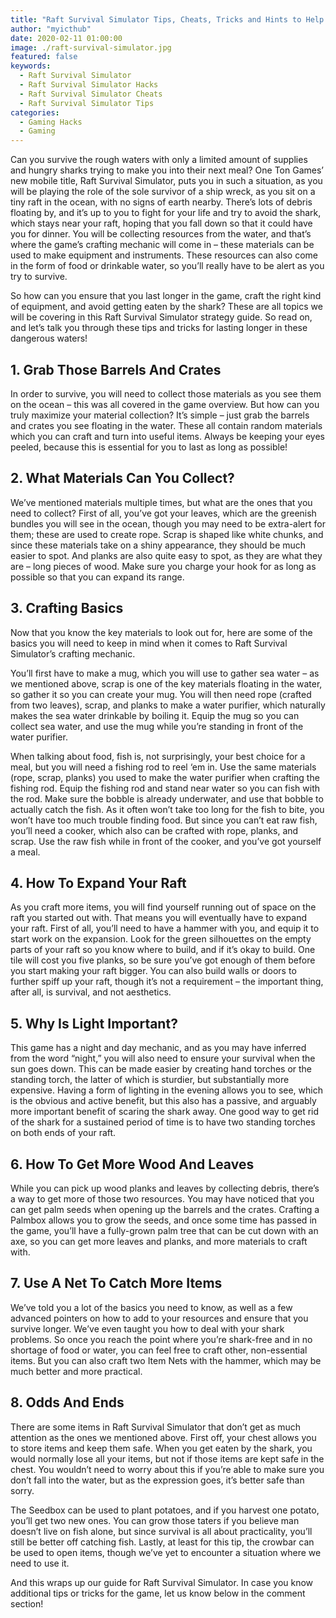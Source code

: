 ```yaml
---
title: "Raft Survival Simulator Tips, Cheats, Tricks and Hints to Help You Survive Longer"
author: "myicthub"
date: 2020-02-11 01:00:00
image: ./raft-survival-simulator.jpg
featured: false
keywords:
  - Raft Survival Simulator
  - Raft Survival Simulator Hacks
  - Raft Survival Simulator Cheats
  - Raft Survival Simulator Tips
categories:
  - Gaming Hacks
  - Gaming
---
```


Can you survive the rough waters with only a limited amount of supplies and hungry sharks trying to make you into their next meal? One Ton Games’ new mobile title, Raft Survival Simulator, puts you in such a situation, as you will be playing the role of the sole survivor of a ship wreck, as you sit on a tiny raft in the ocean, with no signs of earth nearby. There’s lots of debris floating by, and it’s up to you to fight for your life and try to avoid the shark, which stays near your raft, hoping that you fall down so that it could have you for dinner. You will be collecting resources from the water, and that’s where the game’s crafting mechanic will come in – these materials can be used to make equipment and instruments. These resources can also come in the form of food or drinkable water, so you’ll really have to be alert as you try to survive.

So how can you ensure that you last longer in the game, craft the right kind of equipment, and avoid getting eaten by the shark? These are all topics we will be covering in this Raft Survival Simulator strategy guide. So read on, and let’s talk you through these tips and tricks for lasting longer in these dangerous waters!

## 1. Grab Those Barrels And Crates

In order to survive, you will need to collect those materials as you see them on the ocean – this was all covered in the game overview. But how can you truly maximize your material collection? It’s simple – just grab the barrels and crates you see floating in the water. These all contain random materials which you can craft and turn into useful items. Always be keeping your eyes peeled, because this is essential for you to last as long as possible!

## 2. What Materials Can You Collect?

We’ve mentioned materials multiple times, but what are the ones that you need to collect? First of all, you’ve got your leaves, which are the greenish bundles you will see in the ocean, though you may need to be extra-alert for them; these are used to create rope. Scrap is shaped like white chunks, and since these materials take on a shiny appearance, they should be much easier to spot. And planks are also quite easy to spot, as they are what they are – long pieces of wood. Make sure you charge your hook for as long as possible so that you can expand its range.

## 3. Crafting Basics

Now that you know the key materials to look out for, here are some of the basics you will need to keep in mind when it comes to Raft Survival Simulator’s crafting mechanic.

You’ll first have to make a mug, which you will use to gather sea water – as we mentioned above, scrap is one of the key materials floating in the water, so gather it so you can create your mug. You will then need rope (crafted from two leaves), scrap, and planks to make a water purifier, which naturally makes the sea water drinkable by boiling it. Equip the mug so you can collect sea water, and use the mug while you’re standing in front of the water purifier.

When talking about food, fish is, not surprisingly, your best choice for a meal, but you will need a fishing rod to reel ‘em in. Use the same materials (rope, scrap, planks) you used to make the water purifier when crafting the fishing rod. Equip the fishing rod and stand near water so you can fish with the rod. Make sure the bobble is already underwater, and use that bobble to actually catch the fish. As it often won’t take too long for the fish to bite, you won’t have too much trouble finding food. But since you can’t eat raw fish, you’ll need a cooker, which also can be crafted with rope, planks, and scrap. Use the raw fish while in front of the cooker, and you’ve got yourself a meal.

## 4. How To Expand Your Raft

As you craft more items, you will find yourself running out of space on the raft you started out with. That means you will eventually have to expand your raft. First of all, you’ll need to have a hammer with you, and equip it to start work on the expansion. Look for the green silhouettes on the empty parts of your raft so you know where to build, and if it’s okay to build. One tile will cost you five planks, so be sure you’ve got enough of them before you start making your raft bigger. You can also build walls or doors to further spiff up your raft, though it’s not a requirement – the important thing, after all, is survival, and not aesthetics.

## 5. Why Is Light Important?

This game has a night and day mechanic, and as you may have inferred from the word “night,” you will also need to ensure your survival when the sun goes down. This can be made easier by creating hand torches or the standing torch, the latter of which is sturdier, but substantially more expensive. Having a form of lighting in the evening allows you to see, which is the obvious and active benefit, but this also has a passive, and arguably more important benefit of scaring the shark away. One good way to get rid of the shark for a sustained period of time is to have two standing torches on both ends of your raft.

## 6. How To Get More Wood And Leaves

While you can pick up wood planks and leaves by collecting debris, there’s a way to get more of those two resources. You may have noticed that you can get palm seeds when opening up the barrels and the crates. Crafting a Palmbox allows you to grow the seeds, and once some time has passed in the game, you’ll have a fully-grown palm tree that can be cut down with an axe, so you can get more leaves and planks, and more materials to craft with.

## 7. Use A Net To Catch More Items

We’ve told you a lot of the basics you need to know, as well as a few advanced pointers on how to add to your resources and ensure that you survive longer. We’ve even taught you how to deal with your shark problems. So once you reach the point where you’re shark-free and in no shortage of food or water, you can feel free to craft other, non-essential items. But you can also craft two Item Nets with the hammer, which may be much better and more practical.

## 8. Odds And Ends

There are some items in Raft Survival Simulator that don’t get as much attention as the ones we mentioned above. First off, your chest allows you to store items and keep them safe. When you get eaten by the shark, you would normally lose all your items, but not if those items are kept safe in the chest. You wouldn’t need to worry about this if you’re able to make sure you don’t fall into the water, but as the expression goes, it’s better safe than sorry.

The Seedbox can be used to plant potatoes, and if you harvest one potato, you’ll get two new ones. You can grow those taters if you believe man doesn’t live on fish alone, but since survival is all about practicality, you’ll still be better off catching fish. Lastly, at least for this tip, the crowbar can be used to open items, though we’ve yet to encounter a situation where we need to use it.

And this wraps up our guide for Raft Survival Simulator. In case you know additional tips or tricks for the game, let us know below in the comment section!
